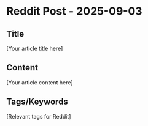 # Reddit Post - 2025-09-03

## Title
[Your article title here]

## Content
[Your article content here]

## Tags/Keywords
[Relevant tags for Reddit]
